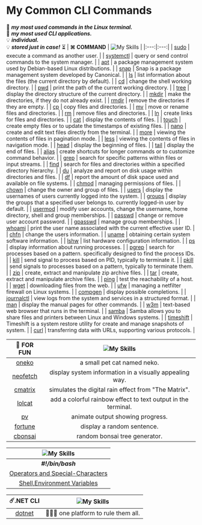 # My Common CLI Commands

📒 ***my most used commands in the Linux terminal.*** <br>
📔 ***my most used CLI applications.*** <br>
💡 ***individual.*** <br>
💡 ***stored just in case!*** ⏳
| **⌘ COMMAND** | ![My Skills](https://go-skill-icons.vercel.app/api/icons?i=terminal) | 
|:---:|:---:|
| [sudo](https://github.com/fault3r/cli-commands/blob/main/doc/sudo.md) | execute a command as another user. |
| [systemctl](https://github.com/fault3r/cli-commands/blob/main/doc/systemctl.md) | query or send control commands to the system manager. |
| [apt](https://github.com/fault3r/cli-commands/blob/main/doc/apt.md) | a package management system used by Debian-based Linux distributions. |
| [snap](https://github.com/fault3r/cli-commands/blob/main/doc/snap.md) | Snap is a package management system developed by Canonical. |
| [ls](https://github.com/fault3r/cli-commands/blob/main/doc/ls.md) | list information about the files (the current directory by default). |
| [cd](https://github.com/fault3r/cli-commands/blob/main/doc/cd.md) | change the shell working directory. |
| [pwd](https://github.com/fault3r/cli-commands/blob/main/doc/pwd.md) | print the path of the current working directory. |
| [tree](https://github.com/fault3r/cli-commands/blob/main/doc/tree.md) | display the directory structure of the current directory. |
| [mkdir](https://github.com/fault3r/cli-commands/blob/main/doc/mkdir.md) | make the directories, if they do not already exist. |
| [rmdir](https://github.com/fault3r/cli-commands/blob/main/doc/rmdir.md) | remove the directories if they are empty. |
| [cp](https://github.com/fault3r/cli-commands/blob/main/doc/cp.md) | copy files and directories. |
| [mv](https://github.com/fault3r/cli-commands/blob/main/doc/mv.md) | move or rename files and directories. |
| [rm](https://github.com/fault3r/cli-commands/blob/main/doc/rm.md) | remove files and directories. |
| [ln](https://github.com/fault3r/cli-commands/blob/main/doc/ln.md) | create links for files and directories. |
| [cat](https://github.com/fault3r/cli-commands/blob/main/doc/cat.md) | display the contents of files. |
| [touch](https://github.com/fault3r/cli-commands/blob/main/doc/touch.md) | create empty files or to update the timestamps of existing files. |
| [nano](https://github.com/fault3r/cli-commands/blob/main/doc/nano.md) | create and edit text files directly from the terminal. |
| [more](https://github.com/fault3r/cli-commands/blob/main/doc/more.md) | viewing the contents of files in pagination mode. |
| [less](https://github.com/fault3r/cli-commands/blob/main/doc/less.md) | viewing the contents of files in navigation mode. |
| [head](https://github.com/fault3r/cli-commands/blob/main/doc/head.md) | display the beginning of files. |
| [tail](https://github.com/fault3r/cli-commands/blob/main/doc/tail.md) | display the end of files. |
| [alias](https://github.com/fault3r/cli-commands/blob/main/doc/alias.md) | create shortcuts for longer commands or to customize command behavior. |
| [grep](https://github.com/fault3r/cli-commands/blob/main/doc/grep.md) | search for specific patterns within files or input streams. |
| [find](https://github.com/fault3r/cli-commands/blob/main/doc/find.md) | search for files and directories within a specified directory hierarchy. |
| [du](https://github.com/fault3r/cli-commands/blob/main/doc/du.md) | analyze and report on disk usage within directories and files. |
| [df](https://github.com/fault3r/cli-commands/blob/main/doc/df.md) | report the amount of disk space used and available on file systems. |
| [chmod](https://github.com/fault3r/cli-commands/blob/main/doc/chmod.md) | managing permissions of files. |
| [chown](https://github.com/fault3r/cli-commands/blob/main/doc/chown.md) | change the owner and group of files. |
| [users](https://github.com/fault3r/cli-commands/blob/main/doc/users.md) | display the usernames of users currently logged into the system. |
| [groups](https://github.com/fault3r/cli-commands/blob/main/doc/groups.md) | display the groups that a specified user belongs to. currently logged-in user by default. |
| [usermod](https://github.com/fault3r/cli-commands/blob/main/doc/usermod.md) | modify user accounts, change the username, home directory, shell and group memberships. |
| [passwd](https://github.com/fault3r/cli-commands/blob/main/doc/passwd.md) | change or remove user account password. |
| [gpasswd](https://github.com/fault3r/cli-commands/blob/main/doc/gpasswd.md) | manage group memberships. |
| [whoami](https://github.com/fault3r/cli-commands/blob/main/doc/whoami.md) | print the user name associated with the current effective user ID. |
| [chfn](https://github.com/fault3r/cli-commands/blob/main/doc/chfn.md) | change the users information. |
| [uname](https://github.com/fault3r/cli-commands/blob/main/doc/uname.md) | obtaining certain system software information. |
| [lshw](https://github.com/fault3r/cli-commands/blob/main/doc/lshw.md) | list hardware configuration information. |
| [ps](https://github.com/fault3r/cli-commands/blob/main/doc/ps.md) | display information about running processes. |
| [pgrep](https://github.com/fault3r/cli-commands/blob/main/doc/pgrep.md) | search for processes based on a pattern. specifically designed to find the process IDs. |
| [kill](https://github.com/fault3r/cli-commands/blob/main/doc/kill.md) | send signal to process based on PID, typically to terminate it. |
| [pkill](https://github.com/fault3r/cli-commands/blob/main/doc/pkill.md) | send signals to processes based on a pattern, typically to terminate them. |
| [zip](https://github.com/fault3r/cli-commands/blob/main/doc/zip.md) | create, extract and manipulate zip archive files. |
| [tar](https://github.com/fault3r/cli-commands/blob/main/doc/tar.md) | create, extract and manipulate archive files. |
| [ping](https://github.com/fault3r/cli-commands/blob/main/doc/ping.md) | test the reachability of a host. |
| [wget](https://github.com/fault3r/cli-commands/blob/main/doc/wget.md) | downloading files from the web. |
| [ufw](https://github.com/fault3r/cli-commands/blob/main/doc/ufw.md) | managing a netfilter firewall on Linux systems. |
| [compgen](https://github.com/fault3r/cli-commands/blob/main/doc/compgen.md) | display possible completions. |
| [journalctl](https://github.com/fault3r/cli-commands/blob/main/doc/journalctl.md) | view logs from the system and services in a structured format. |
| [man](https://github.com/fault3r/cli-commands/blob/main/doc/man.md) | display the manual pages for other commands. |
| [w3m](https://github.com/fault3r/cli-commands/blob/main/doc/w3m.md) | text-based web browser that runs in the terminal. |
| [samba](https://github.com/fault3r/cli-commands/blob/main/doc/samba.md) | Samba allows you to share files and printers between Linux and Windows systems. |
| [timeshift](https://github.com/fault3r/cli-commands/blob/main/doc/timeshift.md) | Timeshift is a system restore utility for create and manage snapshots of system. |
| [curl](https://github.com/fault3r/cli-commands/blob/main/doc/curl.md) | transferring data with URLs, supporting various protocols. |

| **🌈 FOR FUN** | ![My Skills](https://go-skill-icons.vercel.app/api/icons?i=linux) |
|:---:|:---:|
| [oneko](https://github.com/fault3r/cli-commands/blob/main/doc/oneko.md) | a small pet cat named neko. |
| [neofetch](https://github.com/fault3r/cli-commands/blob/main/doc/neofetch.md) | display system information in a visually appealing way. |
| [cmatrix](https://github.com/fault3r/cli-commands/blob/main/doc/cmatrix.md) | simulates the digital rain effect from "The Matrix". |
| [lolcat](https://github.com/fault3r/cli-commands/blob/main/doc/lolcat.md) | add a colorful rainbow effect to text output in the terminal. |
| [pv](https://github.com/fault3r/cli-commands/blob/main/doc/pv.md) | animate output showing progress. |
| [fortune](https://github.com/fault3r/cli-commands/blob/main/doc/fortune.md) | display a random sentence. |
| [cbonsai](https://github.com/fault3r/cli-commands/blob/main/doc/cbonsai.md) | random bonsai tree generator. |

| ![My Skills](https://go-skill-icons.vercel.app/api/icons?i=bash) |
|:---:|
| ***#!/bin/bash*** |
| [Operators and Special-Characters](https://github.com/fault3r/cli-commands/blob/main/doc/bash/operators-specialcharacters.md) |
| [Shell,Environment Variables](https://github.com/fault3r/cli-commands/blob/main/doc/bash/shell-environment-variables.md) |

| ☄️.NET CLI | ![My Skills](https://go-skill-icons.vercel.app/api/icons?i=dotnet) |
|:---:|:---:|
| [dotnet](https://github.com/fault3r/cli-commands/blob/main/doc/dotnet.md) | 🧙🏻‍♂️ one platform to rule them all. |
